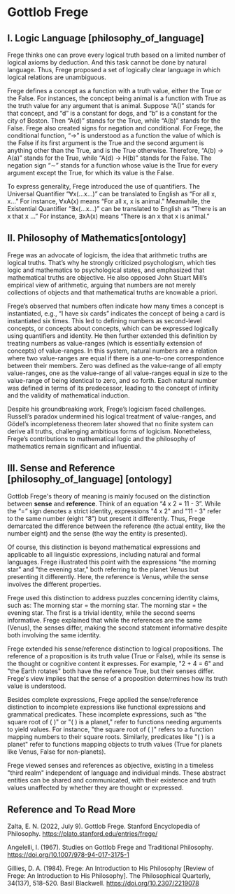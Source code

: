 # Gottlob Frege

## I. Logic Language [philosophy_of_language]
Frege thinks one can prove every logical truth based on a limited number of logical axioms by deduction. And this task cannot be done by natural language. Thus, Frege proposed a set of logically clear language in which logical relations are unambiguous.

Frege defines a concept as a function with a truth value, either the True or the False. For instances, the concept being animal is a function with True as the truth value for any argument that is animal. Suppose “A()” stands for that concept, and “d” is a constant for dogs, and “b” is a constant for the city of Boston. Then “A(d)” stands for the True, while “A(b)” stands for the False. Frege also created signs for negation and conditional. For Frege, the conditional function, “$\rightarrow$” is understood as a function the value of which is the False if its first argument is the True and the second argument is anything other than the True, and is the True otherwise. Therefore, “A(b) $\rightarrow$ A(a)” stands for the True, while “A(d) $\rightarrow$ H(b)” stands for the False. The negation sign “$\sim$” stands for a function whose value is the True for every argument except the True, for which its value is the False. 

To express generality, Frege introduced the use of quantifiers. The Universal Quantifier “$\forall$x(…x…)” can be translated to English as “For all x, x…” For instance, $\forall$xA(x) means “For all x, x is animal.” Meanwhile, the Existential Quantifier “$\exists$x(…x…)” can be translated to English as “There is an x that x …” For instance, $\exists$xA(x) means “There is an x that x is animal.”

## II. Philosophy of Mathematics[ontology]

Frege was an advocate of logicism, the idea that arithmetic truths are logical truths. That’s why he strongly criticized psychologism, which ties logic and mathematics to psychological states, and emphasized that mathematical truths are objective. He also opposed John Stuart Mill’s empirical view of arithmetic, arguing that numbers are not merely collections of objects and that mathematical truths are knowable a priori.

Frege’s observed that numbers often indicate how many times a concept is instantiated, e.g., “I have six cards” indicates the concept of being a card is instantiated six times. This led to defining numbers as second-level concepts, or concepts about concepts, which can be expressed logically using quantifiers and identity. He then further extended this definition by treating numbers as value-ranges (which is essentially extension of concepts) of value-ranges. In this system, natural numbers are a relation where two value-ranges are equal if there is a one-to-one correspondence between their members. Zero was defined as the value-range of all empty value-ranges, one as the value-range of all value-ranges equal in size to the value-range of being identical to zero, and so forth. Each natural number was defined in terms of its predecessor, leading to the concept of infinity and the validity of mathematical induction.

Despite his groundbreaking work, Frege’s logicism faced challenges. Russell’s paradox undermined his logical treatment of value-ranges, and Gödel’s incompleteness theorem later showed that no finite system can derive all truths, challenging ambitious forms of logicism. Nonetheless, Frege’s contributions to mathematical logic and the philosophy of mathematics remain significant and influential.

## III. Sense and Reference [philosophy_of_language] [ontology]

Gottlob Frege's theory of meaning is mainly focused on the distinction between **sense** and **reference**. Think of an equation “4 x 2 = 11 - 3”. While the “=” sign denotes a strict identity, expressions  "4 x 2" and "11 - 3" refer to the same number (eight “8”) but present it differently. Thus, Frege demarcated the difference between the reference (the actual entity, like the number eight) and the sense (the way the entity is presented).

Of course, this distinction is beyond mathematical expressions and applicable to all linguistic expressions, including natural and formal languages. Frege illustrated this point with the expressions "the morning star" and "the evening star," both referring to the planet Venus but presenting it differently. Here, the reference is Venus, while the sense involves the different properties.

Frege used this distinction to address puzzles concerning identity claims, such as:
    The morning star = the morning star.
    The morning star = the evening star.
The first is a trivial identity, while the second seems informative. Frege explained that while the references are the same (Venus), the senses differ, making the second statement informative despite both involving the same identity.

Frege extended his sense/reference distinction to logical propositions. The reference of a proposition is its truth value (True or False), while its sense is the thought or cognitive content it expresses. For example, "2 + 4 = 6" and "the Earth rotates" both have the reference True, but their senses differ. Frege's view implies that the sense of a proposition determines how its truth value is understood.

Besides complete expressions, Frege applied the sense/reference distinction to incomplete expressions like functional expressions and grammatical predicates. These incomplete expressions, such as "the square root of ( )" or "( ) is a planet," refer to functions needing arguments to yield values. For instance, "the square root of ( )" refers to a function mapping numbers to their square roots. Similarly, predicates like "( ) is a planet" refer to functions mapping objects to truth values (True for planets like Venus, False for non-planets).

Frege viewed senses and references as objective, existing in a timeless "third realm" independent of language and individual minds. These abstract entities can be shared and communicated, with their existence and truth values unaffected by whether they are thought or expressed.

<!-- ## Arrow to [Leibniz] ("Discussion")

Frege tackled issues with Leibniz's law of identity, which states that identical things can be substituted without changing truth values. For example:

    (1) The morning star is a planet.
    (2) The evening star is a planet.

If "the morning star" and "the evening star" have the same reference, substituting one for the other should preserve truth. However, in belief contexts:

    (3) Gottlob believes that the morning star is a planet.
    (4) Gottlob believes that the evening star is a planet.

If Gottlob doesn't know they're the same, (3) and (4) can differ in truth. Frege solved this by distinguishing <span style = "text-decoration: underline;">primary <span>and <span style = "text-decoration: underline;">secondary<span> references. In indirect speech, the reference of an expression is its usual sense. Hence, in (3) and (4), the references of "the morning star" and "the evening star" are their senses, allowing different truth values. -->

## Reference and To Read More
Zalta, E. N. (2022, July 9). Gottlob Frege. Stanford Encyclopedia of Philosophy. https://plato.stanford.edu/entries/frege/ 

Angelelli, I. (1967). Studies on Gottlob Frege and Traditional Philosophy. https://doi.org/10.1007/978-94-017-3175-1 

Gillies, D. A. (1984). Frege: An Introduction to His Philosophy [Review of Frege: An Introduction to His Philosophy]. The Philosophical Quarterly, 34(137), 518–520. Basil Blackwell. https://doi.org/10.2307/2219078 

